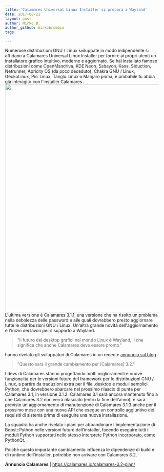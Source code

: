 ```yaml
---
title: 'Calamares Universal Linux Installer si prepara a Wayland'
date: 2017-08-21
layout: post
author: Mirko B.
author_github: mirkobrombin
tags:

---
```

<p>Numerose distribuzioni GNU / Linux sviluppate in modo indipendente si affidano a Calamares Universal Linux Installer per fornire ai propri utenti un installatore grafico intuitivo, moderno e aggiornato. Se hai installato famose distribuzioni come OpenMandriva, KDE Neon, Sabayon, Kaos, Siduction, Netrunner, Apricity OS (da poco deceduto), Chakra GNU / Linux, GeckoLinux, Pisi Linux, Tanglu Linux o Manjaro prima, è probabile tu abbia già interagito con l'installer Calamares . <img class=" size-full wp-image-101" alt="" height="747" src="https://linuxhub.it/wordpress/wp-content/uploads/2017/08/calamares-3-0-universal-linux-installer-released-drops-support-for-kpmcore-2-512055-2.jpg" width="1186" /> L'ultima versione è Calamares 3.1.1, una versione che ha risolto un problema nella debolezza delle password e alle quali dovrebbero presto aggiornare tutte le distribuzioni GNU / Linux. Un'altra grande novità dell'aggiornamento è l'inizio dei lavori per il supporto a Wayland.</p><blockquote>"Il futuro dei desktop grafici nel mondo Linux è Wayland, il che significa che anche Calamares deve essere pronto."</blockquote><p>hanno rivelato gli sviluppatori di Calamares in un recente <a href="https://calamares.io/calamares-3.2-plan/">annuncio sul blog</a>.</p><blockquote>"Questo sarà il grande cambiamento per [Calamares] 3.2."</blockquote><p>I devs di Calamares stanno progettando molti miglioramenti e nuove funzionalità per le versioni future del framework per le distribuzioni GNU / Linux, a partire da traduzioni extra per il file .desktop e moduli semplici Python, che dovrebbero sbarcare nel prossimo rilascio di punta per Calamares 3.1, in versione 3.1.2. Calamares 3.1 sarà ancora mantenuto fino a che Calamares 3.2 non verrà rilasciato (entro la fine dell'anno), e sarà previsto un aggiornamento di manutenzione di Calamares 3.1.3 anche per il prossimo mese con una nuova API che esegue un controllo aggiuntivo dei requisiti di sistema prima di eseguire una nuova installazione.</p><p>La squadra ha anche rivelato i piani per abbandonare l'implementazione di Boost::Python nelle versioni future dell'installer, facendo eseguire tutti i moduli Python supportati nello stesso interprete Python incorporato, come PythonQt.</p><p>Poiché questo importante cambiamento influenza le dipendenze di build e di runtime dell'installer, potrebbe non arrivare con Calamares 3.2.</p><p><strong>Annuncio Calamares</strong> |&nbsp;<a href="https://calamares.io/calamares-3.2-plan/">https://calamares.io/calamares-3.2-plan/</a></p>